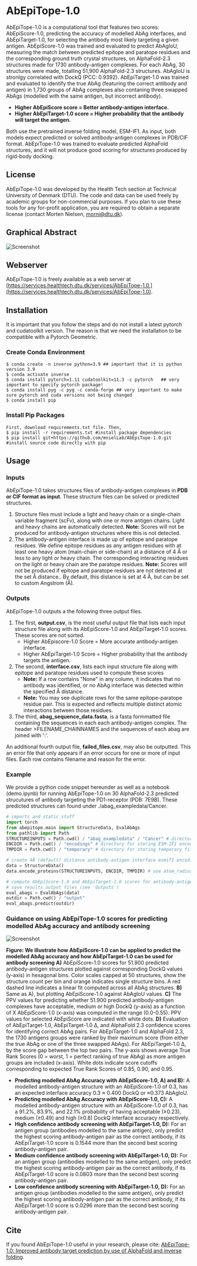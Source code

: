 # AbEpiTope-1.0
AbEpiTope-1.0 is a computational tool that features two scores: AbEpiScore-1.0, predicting the accuracy of modelled AbAg interfaces, and AbEpiTarget-1.0, for selecting the antibody most likely targeting a given antigen. AbEpiScore-1.0 was trained and evaluated to predict AbAgIoU, measuring the match between predicted epitope and paratope residues and the corresponding ground truth crystal structures, on AlphaFold-2.3 structures made for 1730 antibody-antigen complexes. For each AbAg, 30 structures were made, totalling 51,900 AlphaFold-2.3 structures. AbAgIoU is stronlgy correlated with DockQ (PCC: 0.9392). AbEpiTarget-1.0 was trained and evaluated to identify the true AbAg (featuring the correct antibody and antigen) in 1,730 groups of AbAg complexes also contaning three swapped AbAgs (modelled with the same antigen, but incorrect antibody). 
* **Higher AbEpiScore score = Better antibody-antigen interface.**
* **Higher AbEpiTarget-1.0 score = Higher probability that the antibody will target the antigen.**

Both use the pretrained inverse folding model, ESM-IF1. As input, both models expect predicted or solved antibody-antigen complexes in PDB/CIF format. AbEpiTope-1.0 was trained to evaluate predicted AlphaFold structures, and it will not produce good scoring for structures produced by rigid-body docking.
## License
AbEpiTope-1.0 was developed by the Health Tech section at Technical University of Denmark (DTU). The code and data can be used freely by academic groups for non-commercial purposes. If you plan to use these tools for any for-profit application, you are required to obtain a separate license (contact Morten Nielsen, morni@dtu.dk).

## Graphical Abstract 
![Screenshot](AbEpiTopeGraphicalAbstract.png)

## Webserver
AbEpiTope-1.0 is freely available as a web server at [https://services.healthtech.dtu.dk/services/AbEpiTope-1.0.](https://services.healthtech.dtu.dk/services/AbEpiTope-1.0). 

## Installation 
It is important that you follow the steps and do not install a latest pytorch and cudatoolkit version. 
The reason is that we need the installation to be compatible with a Pytorch Geometric.

### Create Conda Environment
```
$ conda create -n inverse python=3.9 ## important that it is python version 3.9
$ conda activate inverse
$ conda install pytorch=1.11 cudatoolkit=11.3 -c pytorch   ## very important to specify pytorch package!
$ conda install pyg -c pyg -c conda-forge ## very important to make sure pytorch and cuda versions not being changed
$ conda install pip
```
### Install Pip Packages 
```
First, download requirements.txt file. Then,
$ pip install -r requirements.txt #install package dependencies
$ pip install git+https://github.com/mnielLab/AbEpiTope-1.0.git #install source code directly with pip
```
## Usage 

### Inputs 
AbEpiTope-1.0 takes structures files of antibody-antigen complexes in **PDB or CIF format as input**. These structure files can be solved or predicted structures.
1. Structure files must include a light and heavy chain or a single-chain variable fragment (scFv), along with one or more antigen chains. Light and heavy chains are automatically detected. **Note:** Scores will not be produced for antibody-antigen structures where this is not detected. 
2. The antibody-antigen interface is made up of epitope and paratope residues. We define epitope residues as any antigen residues with at least one heavy atom (main-chain or side-chain) at a distance of 4 Å or less to any light or heavy chain. The corresponding interacting residues on the light or heavy chain are the paratope residues. **Note:** Scores will not be produced if epitope and paratope residues are not detected at the set Å distance.. By default, this distance is set at 4 Å, but can be set to custom Angstrom (Å). 

### Outputs 
AbEpiTope-1.0 outputs a the following three output files.  
1. The first, **output.csv**, is the most useful output file that lists each input structure file along with its AbEpiScore-1.0 and AbEpiTarget-1.0 scores.
   These scores are not sorted.
   * Higher AbEpiscore-1.0 Score = More accurate antibody-antigen interface.
   * Higher AbEpiTarget-1.0 Score = Higher probability that the antibody targets the antigen.   
2. The second, **interface.csv**, lists each input structure file along with epitope and paratope residues used to compute these scores
   * **Note:** If a row contains "None" in any column, it indicates that no antibody was identified, or no AbAg interface was detected within the specified Å distance.
   * **Note:** You may see duplicate rows for the same epitope-paratope residue pair. This is expected and reflects multiple distinct atomic interactions between those residues.
4. The third, **abag_sequence_data.fasta**, is a fasta formmatted file containing the sequences in each each antibody-antigen complex. The header >FILENAME_CHAINNAMES and the sequences of each abag are joined with ':'.

An additional fourth output file, **failed_files.csv**, may also be outputted. This an error file that only appears if an error occurs for one or more of input files. Each row contains filename and reason for the error.

### Example
We provide a python code snippet hereunder as well as a notebook (demo.ipynb) for running AbEpiTope-1.0 on 30 AlphaFold-2.3 predicted strucutures of antibody targeting the PD1-receptor (PDB: 7E9B).
These predicted structures can found under ./abag_exampledata/Cancer. 

```python
# imports and static stuff
import torch
from abepitope.main import StructureData, EvalAbAgs
from pathlib import Path
STRUCTUREINPUTS = Path.cwd() / "abag_exampledata" / "Cancer" # directory containing PDB or CIF files (can also be a single PDB/CIF file)
ENCDIR = Path.cwd() / "encodings" # directory for storing ESM-IF1 encodings
TMPDIR = Path.cwd() / "temporary" # directory for storing temporary files 

# create 4Å (default) distance antibody-antigen interface esmif1 encodings of structure files
data = StructureData()
data.encode_proteins(STRUCTUREINPUTS, ENCDIR, TMPDIR) # use atom_radius for setting custom antibody-antigen interface Å distance for example 4.5Å, interface data.encode_proteins(STRUCTUREINPUTS, ENCDIR, TMPDIR, atom_radius=4.5) 

# compute AbEpiScore-1.0 and AbEpiTarget-1.0 scores for antibody-antigen complex structures at set antibody-antigen Å distance 
# save results output files (see 'Outputs')
eval_abags = EvalAbAgs(data)
outdir = Path.cwd() / "output"
eval_abags.predict(outdir)
```
### Guidance on using AbEpiTope-1.0 scores for predicting modelled AbAg accuracy and antibody screening  

![Screenshot](AbEpiTope_scoregraph.png)

**Figure: We illustrate how AbEpiScore-1.0 can be applied to predict the modelled AbAg accuracy and how AbEpiTarget-1.0 can be used for antibody screening** **A)** AbEpiScore-1.0 scores for 51.900 predicted antibody-antigen structures plotted against corresponding DockQ values (y-axis) in hexagonal bins. Color scales capped at 50 structures, show the structure count per bin and orange indicates single structure bins. A red dashed line indicates a linear fit computed across all AbAg structures. **B)** Same as A), but plotting AbEpiScore-1.0 against AbAgIoU values. **C)** The PPV values for predicting whether 51.900 predicted antibody-antigen complexes have acceptable, medium or high DockQ (y-axis) as a function of X AbEpiScore-1.0 (x-axis) was computed in the range (0.0-0.55). PPV values for selected AbEpiScore are indicated with white dots. **D)** Evaluation of AbEpiTarget-1.0, AbEpiTarget-1.0 Δ, and AlphaFold 2.3 confidence scores for identifying correct AbAg pairs. For AbEpiTarget-1.0 and AlphaFold 2.3, the 1730 antigens groups were ranked by their maximum score (from either the true AbAg or one of the three swapped AbAgs). For AbEpiTarget-1.0 Δ, by the score gap between the top two pairs. The y-axis shows average True Rank Scores (0 = worst, 1 = perfect ranking of true AbAg) as more antigen groups are included (x-axis). White dots indicate score cutoffs corresponding to expected True Rank Scores of 0.85, 0.90, and 0.95.

* **Predicting modelled AbAg Accuracy with AbEpiScore-1.0, A) and B):** A modelled antibody-antigen structure with an AbEpiScore-1.0 of 0.3, has an expected interface accuracy 0.3 ≈ 0.400 DockQ or ≈0.373 AbAgIoU.
* **Predicting modelled AbAg Accuracy with AbEpiScore-1.0, C):** A modelled antibody-antigen structure with an AbEpiScore-1.0 of 0.3, has a 91.2%, 83.9%, and 22.1% probability of having acceptable (≥0.23), medium (≥0.49) and high (≥0.8) DockQ interface accuracy respectively.
* **High confidence antibody screening with AbEpiTarget-1.0, D):** For an antigen group (antibodies modelled to the same antigen), only predict the highest scoring antibody-antigen pair as the correct antibody, if its AbEpiTarget-1.0 score is 0.1544 more than the second best scoring antibody-antigen pair.
* **Medium confidence antibody screening with AbEpiTarget-1.0, D):** For an antigen group (antibodies modelled to the same antigen), only predict the highest scoring antibody-antigen pair as the correct antibody, if its AbEpiTarget-1.0 score is 0.0803 more than the second best scoring antibody-antigen pair.
* **Low confidence antibody screening with AbEpiTarget-1.0, D):** For an antigen group (antibodies modelled to the same antigen), only predict the highest scoring antibody-antigen pair as the correct antibody, if its AbEpiTarget-1.0 score is 0.0296 more than the second best scoring antibody-antigen pair.

## Cite
If you found AbEpiTope-1.0 useful in your research, please cite:
[AbEpiTope-1.0: Improved antibody target prediction by use of AlphaFold and inverse folding](https://doi.org/10.1126/sciadv.adu1823).
